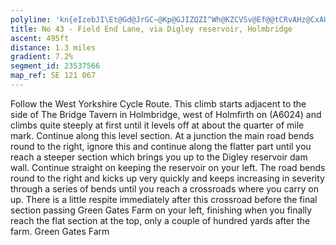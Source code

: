 ```yaml
---
polyline: 'kn{eIzebJI\Et@Gd@JrGC~@Kp@GJIZQZI^Wh@KZCVSv@Ef@@tCRvAHz@CxAUhESdBMbBWxBCb@BvDKlGA~BBvA?z@YvB[pAKTa@`@w@Xo@LWJ_@\Ul@eA|EMd@MPEFk@Z]@iAUUOu@eAQEQ@a@FO?_@MYQCO?g@E[?y@Es@I{DEUGIQGKAw@Pg@Nm@Lg@B_AJk@Bk@IUMmAgASIUH]d@mBfBw@h@e@NY@i@Cc@Eu@Ui@Ya@Y'
title: No 43 - Field End Lane, via Digley reservoir, Holmbridge
ascent: 495ft
distance: 1.3 miles
gradient: 7.2%
segment_id: 23537566
map_ref: SE 121 067
---
```

Follow the West Yorkshire Cycle Route.
This climb starts adjacent to the side of The Bridge Tavern in Holmbridge, west of Holmfirth
on (A6024) and climbs quite steeply at first until it levels off at about the quarter of mile
mark. Continue along this level section. At a junction the main road bends round to the
right, ignore this and continue along the flatter part until you reach a steeper section which
brings you up to the Digley reservoir dam wall. Continue straight on keeping the reservoir
on your left. The road bends round to the right and kicks up very quickly and keeps
increasing in severity through a series of bends until you reach a crossroads where you carry
on up. There is a little respite immediately after this crossroad before the final section
passing Green Gates Farm on your left, finishing when you finally reach the flat section at
the top, only a couple of hundred yards after the farm.
Green Gates Farm

